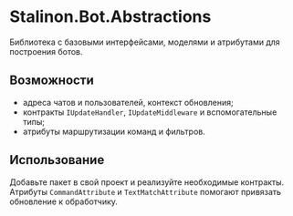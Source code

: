 # Stalinon.Bot.Abstractions

Библиотека с базовыми интерфейсами, моделями и атрибутами для построения ботов.

## Возможности
- адреса чатов и пользователей, контекст обновления;
- контракты `IUpdateHandler`, `IUpdateMiddleware` и вспомогательные типы;
- атрибуты маршрутизации команд и фильтров.

## Использование
Добавьте пакет в свой проект и реализуйте необходимые контракты. Атрибуты `CommandAttribute` и `TextMatchAttribute` помогают привязать обновление к обработчику.
